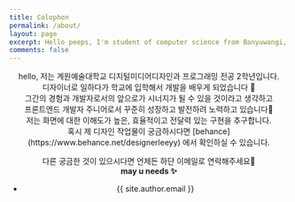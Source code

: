 ```yaml
---
title: Colophon
permalink: /about/
layout: page
excerpt: Hello peeps, I'm student of computer science from Banyuwangi, living in Jogjakarta. This blog for documentation about my programming journey, running on jekyll, hosting on netlify and using my own simple theme.
comments: false
---
```

<div align="center">
hello, 저는 계원예술대학교 디지털미디어디자인과 프로그래밍 전공 2학년입니다.<br>
디자이너로 일하다가 학교에 입학해서 개발을 배우게 되었습니다 🎒<br>
그간의 경험과 개발자로서의 앞으로가 시너지가 될 수 있을 것이라고 생각하고<br>
프론트엔드 개발자 주니어로서 꾸준히 성장하고 발전하려 노력하고 있습니다📍<br>
저는 화면에 대한 이해도가 높은, 효율적이고 전달력 있는 구현을 추구합니다.<br>
혹시 제 디자인 작업물이 궁금하시다면 [behance](https://www.behance.net/designerleeyy) 에서 확인하실 수 있습니다.<br>

다른 궁금한 것이 있으시다면 언제든 하단 이메일로 연락해주세요🤙<br>
**may u needs ✨**

- {{ site.author.email }}
</div>
